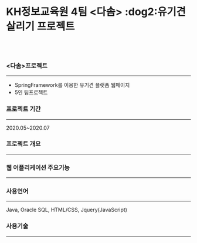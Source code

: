 <br>

<h1> KH정보교육원 4팀 <다솜> :dog2:유기견 살리기 프로젝트 </h1>

<br>
<br>

### <다솜>프로젝트
<hr>
<ul>
  <li>SpringFramework를 이용한 유기견 플랫폼 웹페이지</li>
  <li>5인 팀프로젝트</li>
</ul> 
 
### 프로젝트 기간
<hr>
2020.05~2020.07

### 프로젝트 개요
<hr>


### 웹 어플리케이션 주요기능
<hr>

### 사용언어
<hr>
Java, Oracle SQL, HTML/CSS, Jquery(JavaScript) 

### 사용기술
<hr>




